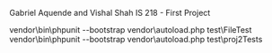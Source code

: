 Gabriel Aquende and Vishal Shah
IS 218 - First Project

vendor\bin\phpunit --bootstrap vendor\autoload.php test\FileTest
vendor\bin\phpunit --bootstrap vendor\autoload.php test\proj2Tests
